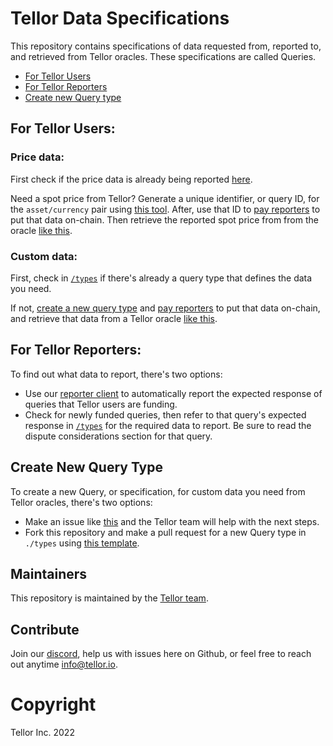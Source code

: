 # Tellor Data Specifications


This repository contains specifications of data requested from, reported to, and retrieved from Tellor oracles. These specifications are called Queries.

- [For Tellor Users](#for-tellor-users)
- [For Tellor Reporters](#for-tellor-reporters)
- [Create new Query type](#create-new-query-type)

## For Tellor Users:

### **Price data**:
First check if the price data is already being reported [here]().

Need a spot price from Tellor? Generate a unique identifier, or query ID, for the `asset/currency` pair using [this tool](https://queryidbuilder.herokuapp.com/). After, use that ID to [pay reporters](https://github.com/tellor-io/autoPay) to put that data on-chain. Then retrieve the reported spot price from from the oracle [like this](https://docs.tellor.io/tellor/integration/introduction).

### **Custom data**:
First, check in [`/types`](./types/) if there's already a query type that defines the data you need.

If not, [create a new query type](#create-new-query-type) and [pay reporters](https://github.com/tellor-io/autoPay) to put that data on-chain, and retrieve that data from a Tellor oracle [like this](https://docs.tellor.io/tellor/integration/introduction).

## For Tellor Reporters:
To find out what data to report, there's two options:
- Use our [reporter client]() to automatically report the expected response of queries that Tellor users are funding.
- Check for newly funded queries, then refer to that query's expected response in [`/types`](./types/) for the required data to report. Be sure to read the dispute considerations section for that query.


## Create New Query Type
To create a new Query, or specification, for custom data you need from Tellor oracles, there's two options:
- Make an issue like [this](https://github.com/tellor-io/dataSpecs/issues/25) and the Tellor team will help with the next steps.
- Fork this repository and make a pull request for a new Query type in `./types` using [this template](./types/_NewQueryTypeTemplate.md).


## Maintainers <a name="maintainers"> </a> 
This repository is maintained by the [Tellor team](https://github.com/orgs/tellor-io/people).


## Contribute<a name="how2contribute"> </a>  
Join our [discord](https://discord.gg/DxSG2bPECw), help us with issues here on Github, or feel free to reach out anytime [info@tellor.io](mailto:info@tellor.io).


# Copyright

Tellor Inc. 2022
